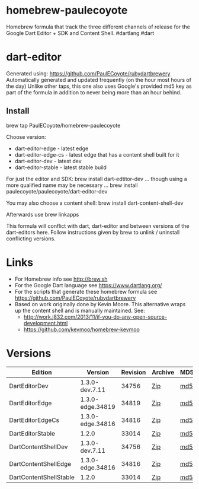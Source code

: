 homebrew-paulecoyote
====================

Homebrew formula that track the three different channels of release for the Google Dart Editor + SDK and Content Shell.  #dartlang #dart

dart-editor
===========

Generated using: https://github.com/PaulECoyote/rubydartbrewery
Automatically generated and updated frequently (on the hour most hours of the day)
Unlike other taps, this one also uses Google's provided md5 key as part of the formula in addition to never being more than an hour behind.

Install
-------
brew tap PaulECoyote/homebrew-paulecoyote

Choose version:
* dart-editor-edge - latest edge
* dart-editor-edge-cs - latest edge that has a content shell built for it
* dart-editor-dev - latest dev
* dart-editor-stable - latest stable build

For just the editor and SDK:
brew install dart-edtitor-dev
... though using a more qualified name may be necessary ...
brew install paulecoyote/paulecoyote/dart-editor-dev

You may also choose a content shell:
brew install dart-content-shell-dev

Afterwards use 
brew linkapps

This formula will conflict with dart, dart-editor and between versions of the dart-editors here.  Follow instructions given by brew to unlink / uninstall conflicting versions.

Links
=====
* For Homebrew info see http://brew.sh
* For the Google Dart language see https://www.dartlang.org/
* For the scripts that generate these homebrew formula see https://github.com/PaulECoyote/rubydartbrewery
* Based on work originally done by Kevin Moore. This alternative wraps up the content shell and is manually maintained.  See: 
    * http://work.j832.com/2013/11/if-you-do-any-open-source-development.html
    * https://github.com/kevmoo/homebrew-kevmoo

Versions
========
| Edition | Version | Revision | Archive | MD5 | Notes |
| ------- | ------- | -------- | ------- | --- | ----- |
| DartEditorDev | 1.3.0-dev.7.11 | 34756 | [Zip](http://storage.googleapis.com/dart-archive/channels/dev/release/34756/editor/darteditor-macos-x64.zip) | [md5](http://storage.googleapis.com/dart-archive/channels/dev/release/34756/editor/darteditor-macos-x64.zip.md5sum) | [Changes](http://storage.googleapis.com/dart-archive/channels/dev/release/latest/changelog.html) |
| DartEditorEdge | 1.3.0-edge.34819 | 34819 | [Zip](http://storage.googleapis.com/dart-archive/channels/be/raw/34819/editor/darteditor-macos-x64.zip) | [md5](http://storage.googleapis.com/dart-archive/channels/be/raw/34819/editor/darteditor-macos-x64.zip.md5sum) | - |
| DartEditorEdgeCs | 1.3.0-edge.34816 | 34816 | [Zip](http://storage.googleapis.com/dart-archive/channels/be/raw/34816/editor/darteditor-macos-x64.zip) | [md5](http://storage.googleapis.com/dart-archive/channels/be/raw/34816/editor/darteditor-macos-x64.zip.md5sum) | - |
| DartEditorStable | 1.2.0 | 33014 | [Zip](http://storage.googleapis.com/dart-archive/channels/stable/release/33014/editor/darteditor-macos-x64.zip) | [md5](http://storage.googleapis.com/dart-archive/channels/stable/release/33014/editor/darteditor-macos-x64.zip.md5sum) | [Changes](http://storage.googleapis.com/dart-archive/channels/stable/release/latest/changelog.html) |
| DartContentShellDev | 1.3.0-dev.7.11 | 34756 | [Zip](http://storage.googleapis.com/dart-archive/channels/dev/release/34756/dartium/content_shell-macos-ia32-release.zip) | [md5](http://storage.googleapis.com/dart-archive/channels/dev/release/34756/dartium/content_shell-macos-ia32-release.zip.md5sum) | - |
| DartContentShellEdge | 1.3.0-edge.34816 | 34816 | [Zip](http://storage.googleapis.com/dart-archive/channels/be/raw/34816/dartium/content_shell-macos-ia32-release.zip) | [md5](http://storage.googleapis.com/dart-archive/channels/be/raw/34816/dartium/content_shell-macos-ia32-release.zip.md5sum) | - |
| DartContentShellStable | 1.2.0 | 33014 | [Zip](http://storage.googleapis.com/dart-archive/channels/stable/release/33014/dartium/content_shell-macos-ia32-release.zip) | [md5](http://storage.googleapis.com/dart-archive/channels/stable/release/33014/dartium/content_shell-macos-ia32-release.zip.md5sum) | - |
